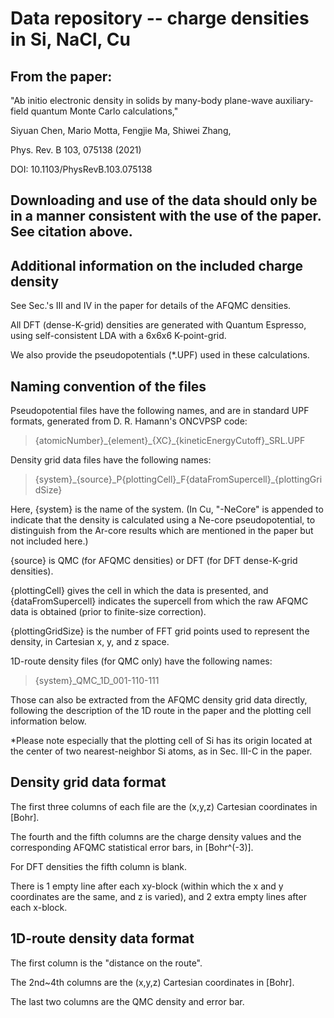 # Data repository -- charge densities in Si, NaCl, Cu
## From the paper: 
"Ab initio electronic density in solids by many-body plane-wave auxiliary-field quantum Monte Carlo calculations," 

Siyuan Chen, Mario Motta, Fengjie Ma, Shiwei Zhang,

Phys. Rev. B 103, 075138 (2021)

DOI: 10.1103/PhysRevB.103.075138

## Downloading and use of the data should only be in a manner consistent with the use of the paper. See citation above.


## Additional information on the included charge density

See Sec.'s III and IV in the paper for details of the AFQMC densities. 

All DFT (dense-K-grid) densities are generated with Quantum Espresso, using self-consistent LDA with a 6x6x6 K-point-grid.

We also provide the pseudopotentials (\*.UPF) used in these calculations.

## Naming convention of the files

Pseudopotential files have the following names, and are in standard UPF formats, generated from D. R. Hamann's ONCVPSP code:

> {atomicNumber}\_{element}\_{XC}\_{kineticEnergyCutoff}\_SRL.UPF

Density grid data files have the following names:

> {system}\_{source}\_P{plottingCell}\_F{dataFromSupercell}\_{plottingGridSize}

Here, {system} is the name of the system. (In Cu, "-NeCore" is appended to indicate that the density is calculated using a Ne-core pseudopotential, to distinguish from the Ar-core results which are mentioned in the paper but not included here.)

{source} is QMC (for AFQMC densities) or DFT (for DFT dense-K-grid densities).

{plottingCell} gives the cell in which the data is presented, and {dataFromSupercell} indicates the supercell from which the raw AFQMC data is obtained (prior to finite-size correction).

{plottingGridSize} is the number of FFT grid points used to represent the density, in Cartesian x, y, and z space.

1D-route density files (for QMC only) have the following names:

> {system}\_QMC\_1D\_001-110-111

Those can also be extracted from the AFQMC density grid data directly, following the description of the 1D route in the paper and the plotting cell information below.

*Please note especially that the plotting cell of Si has its origin located at the center of two nearest-neighbor Si atoms, as in Sec. III-C in the paper.

## Density grid data format

The first three columns of each file are the (x,y,z) Cartesian coordinates in \[Bohr\].

The fourth and the fifth columns are the charge density values and the corresponding AFQMC statistical error bars, in \[Bohr^(-3)\].

For DFT densities the fifth column is blank.

There is 1 empty line after each xy-block (within which the x and y coordinates are the same, and z is varied), and 2 extra empty lines after each x-block.

## 1D-route density data format

The first column is the "distance on the route".

The 2nd~4th columns are the (x,y,z) Cartesian coordinates in \[Bohr\].

The last two columns are the QMC density and error bar.
